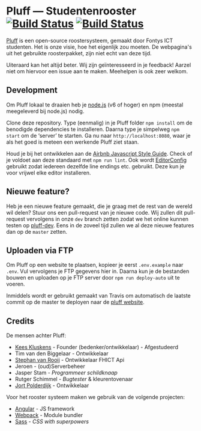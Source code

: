 Pluff — Studentenrooster [![Build Status](https://travis-ci.org/Fontys-Hogeschool-ICT/Pluff.svg?branch=master)](https://travis-ci.org/Fontys-Hogeschool-ICT/Pluff) [![Build Status](https://travis-ci.org/Fontys-Hogeschool-ICT/Pluff.svg?branch=dev)](https://travis-ci.org/Fontys-Hogeschool-ICT/Pluff)
========================

[Pluff](https://pluff.venus.fhict.nl) is een open-source roostersysteem, gemaakt door Fontys ICT studenten. Het is onze visie, hoe het eigenlijk zou moeten. De webpagina's uit het gebruikte roosterpakket, zijn niet echt van deze tijd.

Uiteraard kan het altijd beter. Wij zijn geïnteresseerd in je feedback! Aarzel niet om hiervoor een issue aan te maken. Meehelpen is ook zeer welkom.

## Development

Om Pluff lokaal te draaien heb je [node.js](http://nodejs.org/) (v6 of hoger) en npm (meestal meegeleverd bij node.js) nodig.

Clone deze repository. Type (eenmalig) in je Pluff folder `npm install` om de benodigde dependencies te installeren. Daarna type je simpelweg `npm start` om de ‘server’ te starten. Ga nu naar `http://localhost:8080`, waar je als het goed is meteen een werkende Pluff ziet staan.

Houd je bij het ontwikkelen aan de  [Airbnb Javascript Style Guide](https://github.com/airbnb/javascript). Check of je voldoet aan deze standaard met `npm run lint`. Ook wordt [EditorConfig](http://editorconfig.org/) gebruikt zodat iedereen dezelfde line endings etc. gebruikt. Deze kun je voor vrijwel elke editor installeren.

## Nieuwe feature?

Heb je een nieuwe feature gemaakt, die je graag met de rest van de wereld wil delen? Stuur ons een pull-request van je nieuwe code. Wij zullen dit pull-request vervolgens in onze `dev` branch zetten zodat we het online kunnen testen op [pluff-dev](https://pluff-dev.venus.fhict.nl). Eens in de zoveel tijd zullen we al deze nieuwe features dan op de `master` zetten.

## Uploaden via FTP

Om Pluff op een website te plaatsen, kopieer je eerst `.env.example` naar `.env`. Vul vervolgens je FTP gegevens hier in. Daarna kun je de bestanden bouwen en uploaden op je FTP server door `npm run deploy-auto` uit te voeren.

Inmiddels wordt er gebruikt gemaakt van Travis om automatisch de laatste commit op de master te deployen naar de [pluff website](https://pluff.venus.fhict.nl).

## Credits

De mensen achter Pluff:

- [Kees Kluskens](https://www.webduck.nl) - Founder (bedenker/ontwikkelaar) - Afgestudeerd
- Tim van den Biggelaar - Ontwikkelaar
- [Stephan van Rooij](https://svrooij.nl) - Ontwikkelaar FHICT Api
- Jeroen - (oud)Serverbeheer
- Jasper Stam - _Programmeer schildknaap_
- Rutger Schimmel - _Bugtester_ & kleurentovenaar
- [Jort Polderdijk](https://github.com/JortPolderdijk) - Ontwikkelaar

Voor het rooster systeem maken we gebruik van de volgende projecten:

- [Angular](https://angularjs.org/) - JS framework
- [Webpack](https://webpack.github.io/) - Module bundler
- [Sass](http://sass-lang.com/) - *CSS with superpowers*
